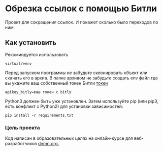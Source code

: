 # Обрезка ссылок с помощью Битли

Проект для сокращения ссылок. И покажет сколько было переходов по ним

## Как установить

Рекоминдуется использовать
```
virtual/venv
```
Перед запуском программы не забудьте склонировать объект или скачать его в архив. В папке архивом не забудьте создать env файл где вы укажите ваш собственный токен Битли [токен](https://app.bitly.com/BnaadMNo1ag/create/создать)
```
apikey_bitly=ваш токен с bitly
```
Python3 должен быть уже установлен. Затем используйте pip (или pip3, есть конфликт с Python2) для установки зависимостей:
```
pip install -r requirements.txt
```
### Цель проекта

Код написан в образовательных целях на онлайн-курсе для веб-разработчиков [dvmn.org.](https://dvmn.org/modules/web-api/lesson/migration-from-website/#9)
